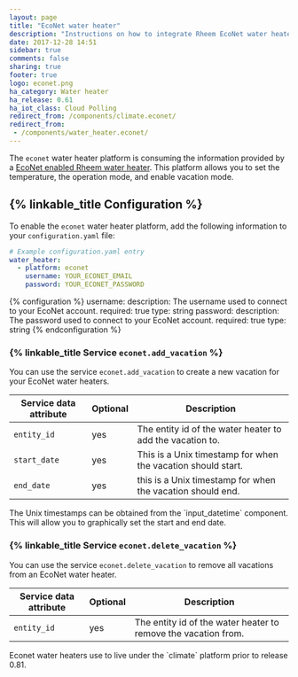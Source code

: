 ```yaml
---
layout: page
title: "EcoNet water heater"
description: "Instructions on how to integrate Rheem EcoNet water heaters into Home Assistant."
date: 2017-12-28 14:51
sidebar: true
comments: false
sharing: true
footer: true
logo: econet.png
ha_category: Water heater
ha_release: 0.61
ha_iot_class: Cloud Polling
redirect_from: /components/climate.econet/
redirect_from:
 - /components/water_heater.econet/
---
```


The `econet` water heater platform is consuming the information provided by a [EcoNet enabled Rheem water heater](http://www.rheem.com/EcoNet/Home). This platform allows you to set the temperature, the operation mode, and enable vacation mode.

## {% linkable_title Configuration %}

To enable the `econet` water heater platform, add the following information to your `configuration.yaml` file:

```yaml
# Example configuration.yaml entry
water_heater:
  - platform: econet
    username: YOUR_ECONET_EMAIL
    password: YOUR_ECONET_PASSWORD
```

{% configuration %}
username:
  description: The username used to connect to your EcoNet account.
  required: true
  type: string
password:
  description: The password used to connect to your EcoNet account.
  required: true
  type: string
{% endconfiguration %}

### {% linkable_title Service `econet.add_vacation` %}

You can use the service `econet.add_vacation` to create a new vacation for your EcoNet water heaters.

| Service data attribute | Optional | Description |
| ---------------------- | -------- | ----------- |
| `entity_id` | yes | The entity id of the water heater to add the vacation to.
| `start_date` | yes | This is a Unix timestamp for when the vacation should start.
| `end_date` | yes | this is a Unix timestamp for when the vacation should end.

<p class='note'>
The Unix timestamps can be obtained from the `input_datetime` component. This will allow you to graphically set the start and end date.
</p>

### {% linkable_title Service `econet.delete_vacation` %}

You can use the service `econet.delete_vacation` to remove all vacations from an EcoNet water heater.

| Service data attribute | Optional | Description |
| ---------------------- | -------- | ----------- |
| `entity_id` | yes | The entity id of the water heater to remove the vacation from.

<p class='note'>
Econet water heaters use to live under the `climate` platform prior to release 0.81.
</p>
